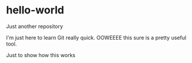 # hello-world
Just another repository

I'm just here to learn Git really quick. OOWEEEE this sure is a pretty useful tool.

Just to show how this works
